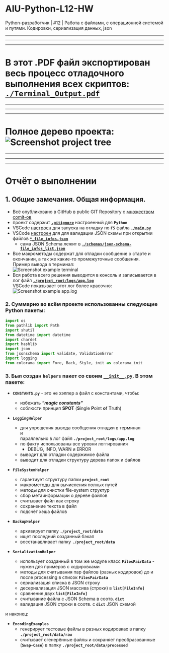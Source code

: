 # AIU-Python-L12-HW
Python-разработчик | #12 | Работа с файлами, с операционной системой и путями. Кодировки, сериализация данных, json

----
----
----

# В этот .PDF файл экспортирован весь процесс отладочного выполнения всех скриптов:<br/>[**``./Terminal_Output.pdf``**](./Terminal_Output.pdf)

----
----
----

# Полное дерево проекта:<br/>  ![Screenshot project tree](Screenshot_project_tree.png)

----
----
----


# Отчёт о выполнении

## 1. Общие замечания. Общая информация.

- Всё опубликовано в GitHub в public GIT Repository с [множеством comit-ов](https://github.com/YuriAbele/AIU-Python-L12-HW/commits/main/)
- проект содержит [**``.gitignore``**](./.gitignore) настроенный для **``Python``**
- VSCode [настроен](./.vscode/launch.json) для запуска на отладку по **``F5``** файла [**``./main.py``**](./main.py)
- VSCode [настроен](./.vscode/settings.json) для для валидации JSON схемы при открытии файлов [**``*_file_infos.json``**](./project_root/output/processed_data_file_infos.json)
  - сама JSON Schema лежит в [**``./schemas/json-schema-file_infos_list.json``**](./schemas/json-schema-file_infos_list.json)
- Все макрометоды содержат для отладки сообщение о старте и окончании, а так же какие-то промежуточные сообщения.<br/>
  Пример вывода в терминал:<br/>
  ![Screenshot example terminal](./Screenshot_terminal_example.png)
- Вся работа всего решения выводится в консоль и записывается в лог файл [**``./project_root/logs/app.log``**](./project_root/logs/app.log)<br/>
  VSCode показывает этот лог более красочно:<br/>
  ![Screenshot example app.log](./Screenshot_app_log_example.png)

### 2. Суммарно во всём проекте использованны следующие Python пакеты:

```py
import os
from pathlib import Path
import shutil
from datetime import datetime
import chardet
import hashlib
import json
from jsonschema import validate, ValidationError
import logging
from colorama import Fore, Back, Style, init as colorama_init
```


### 3. Был создан **``helpers``** пакет со своим [**``__init__.py``**](./helpers/__init__.py). В этом пакете:

- **``CONSTANTS.py``** - это не хэлпер а файл с константами, чтобы:
    - избежать **<i>"magic constants"</i>**
    - соблюсти принцип **SPOT** (**S**ingle **P**oint **o**f **T**ruth)

- **``LoggingHelper``**
    - для упрощения вывода сообщения отладки в терминал<br/>и<br/>параллельно в лог файл **``./project_root/logs/app.log``**
    - по факту использованы все уровни логгирования
        - DEBUG, INFO, WARN и ERROR
    - выводит для отладки содержимое файла
    - выводит для отладки структуру дерева папок и файлов

- **``FileSystemHelper``**
    - гарантиует структуру папки **``project_root``**
    - макрометоды для вычисления полных путей
    - методы для очистки file-system структур
    - сбор метаинформации о дереве файлов
    - считывает файл как строку
    - сохранение текста в файл
    - подсчёт хэша файлов

- **``BackupHelper``**
    - архивирует папку **``./project_root/data``**
    - ищет последний созданный бэкап
    - восстанавливает папку **``./project_root/data``**

- **``SerializationHelper``**
    - использует созданный в том же модуле класс **``FilesPairData``** - нужен для примеров с кодировками
    - методы для считывания пар файлов (разных кодировок) до и после processing в список **``FilesPairData``**
    - сериализация списка в JSON строку
    - десериализация JSON массива (строки) в **``list[FileInfo]``**
    - сравнение двух **``list[FileInfo]``**
    - считывание файла с JSON Schema в соотв. **``dict``**
    - валидация JSON строки в соотв. с **``dict``** JSON схемой

и наконец:

- **``EncodingExamples``**
    - генерирует тестовые файлы в разных кодировках в папку **``./project_root/data/raw``**
    - считывает сгенерённые файлы и сохраняет преобразованные (**``Swap-Case``**) в папку **``./project_root/data/processed``**

